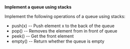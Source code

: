 **Implement a queue using stacks**

Implement the following operations of a queue using stacks:

* push(x) -- Push element x to the back of the queue
* pop() -- Removes the element from in front of queue
* peek() -- Get the front element
* empty() -- Return whether the queue is empty